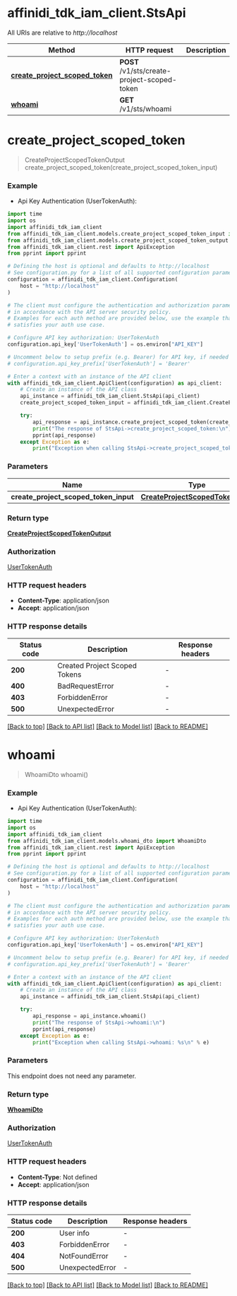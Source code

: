 # affinidi_tdk_iam_client.StsApi

All URIs are relative to _http://localhost_

| Method                                                                   | HTTP request                                 | Description |
| ------------------------------------------------------------------------ | -------------------------------------------- | ----------- |
| [**create_project_scoped_token**](StsApi.md#create_project_scoped_token) | **POST** /v1/sts/create-project-scoped-token |
| [**whoami**](StsApi.md#whoami)                                           | **GET** /v1/sts/whoami                       |

# **create_project_scoped_token**

> CreateProjectScopedTokenOutput create_project_scoped_token(create_project_scoped_token_input)

### Example

- Api Key Authentication (UserTokenAuth):

```python
import time
import os
import affinidi_tdk_iam_client
from affinidi_tdk_iam_client.models.create_project_scoped_token_input import CreateProjectScopedTokenInput
from affinidi_tdk_iam_client.models.create_project_scoped_token_output import CreateProjectScopedTokenOutput
from affinidi_tdk_iam_client.rest import ApiException
from pprint import pprint

# Defining the host is optional and defaults to http://localhost
# See configuration.py for a list of all supported configuration parameters.
configuration = affinidi_tdk_iam_client.Configuration(
    host = "http://localhost"
)

# The client must configure the authentication and authorization parameters
# in accordance with the API server security policy.
# Examples for each auth method are provided below, use the example that
# satisfies your auth use case.

# Configure API key authorization: UserTokenAuth
configuration.api_key['UserTokenAuth'] = os.environ["API_KEY"]

# Uncomment below to setup prefix (e.g. Bearer) for API key, if needed
# configuration.api_key_prefix['UserTokenAuth'] = 'Bearer'

# Enter a context with an instance of the API client
with affinidi_tdk_iam_client.ApiClient(configuration) as api_client:
    # Create an instance of the API class
    api_instance = affinidi_tdk_iam_client.StsApi(api_client)
    create_project_scoped_token_input = affinidi_tdk_iam_client.CreateProjectScopedTokenInput() # CreateProjectScopedTokenInput | CreateProjectScopedToken

    try:
        api_response = api_instance.create_project_scoped_token(create_project_scoped_token_input)
        print("The response of StsApi->create_project_scoped_token:\n")
        pprint(api_response)
    except Exception as e:
        print("Exception when calling StsApi->create_project_scoped_token: %s\n" % e)
```

### Parameters

| Name                                  | Type                                                                  | Description              | Notes |
| ------------------------------------- | --------------------------------------------------------------------- | ------------------------ | ----- |
| **create_project_scoped_token_input** | [**CreateProjectScopedTokenInput**](CreateProjectScopedTokenInput.md) | CreateProjectScopedToken |

### Return type

[**CreateProjectScopedTokenOutput**](CreateProjectScopedTokenOutput.md)

### Authorization

[UserTokenAuth](../README.md#UserTokenAuth)

### HTTP request headers

- **Content-Type**: application/json
- **Accept**: application/json

### HTTP response details

| Status code | Description                   | Response headers |
| ----------- | ----------------------------- | ---------------- |
| **200**     | Created Project Scoped Tokens | -                |
| **400**     | BadRequestError               | -                |
| **403**     | ForbiddenError                | -                |
| **500**     | UnexpectedError               | -                |

[[Back to top]](#) [[Back to API list]](../README.md#documentation-for-api-endpoints) [[Back to Model list]](../README.md#documentation-for-models) [[Back to README]](../README.md)

# **whoami**

> WhoamiDto whoami()

### Example

- Api Key Authentication (UserTokenAuth):

```python
import time
import os
import affinidi_tdk_iam_client
from affinidi_tdk_iam_client.models.whoami_dto import WhoamiDto
from affinidi_tdk_iam_client.rest import ApiException
from pprint import pprint

# Defining the host is optional and defaults to http://localhost
# See configuration.py for a list of all supported configuration parameters.
configuration = affinidi_tdk_iam_client.Configuration(
    host = "http://localhost"
)

# The client must configure the authentication and authorization parameters
# in accordance with the API server security policy.
# Examples for each auth method are provided below, use the example that
# satisfies your auth use case.

# Configure API key authorization: UserTokenAuth
configuration.api_key['UserTokenAuth'] = os.environ["API_KEY"]

# Uncomment below to setup prefix (e.g. Bearer) for API key, if needed
# configuration.api_key_prefix['UserTokenAuth'] = 'Bearer'

# Enter a context with an instance of the API client
with affinidi_tdk_iam_client.ApiClient(configuration) as api_client:
    # Create an instance of the API class
    api_instance = affinidi_tdk_iam_client.StsApi(api_client)

    try:
        api_response = api_instance.whoami()
        print("The response of StsApi->whoami:\n")
        pprint(api_response)
    except Exception as e:
        print("Exception when calling StsApi->whoami: %s\n" % e)
```

### Parameters

This endpoint does not need any parameter.

### Return type

[**WhoamiDto**](WhoamiDto.md)

### Authorization

[UserTokenAuth](../README.md#UserTokenAuth)

### HTTP request headers

- **Content-Type**: Not defined
- **Accept**: application/json

### HTTP response details

| Status code | Description     | Response headers |
| ----------- | --------------- | ---------------- |
| **200**     | User info       | -                |
| **403**     | ForbiddenError  | -                |
| **404**     | NotFoundError   | -                |
| **500**     | UnexpectedError | -                |

[[Back to top]](#) [[Back to API list]](../README.md#documentation-for-api-endpoints) [[Back to Model list]](../README.md#documentation-for-models) [[Back to README]](../README.md)

